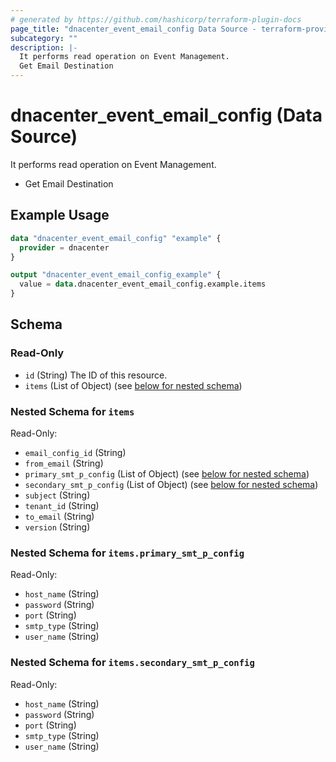 ```yaml
---
# generated by https://github.com/hashicorp/terraform-plugin-docs
page_title: "dnacenter_event_email_config Data Source - terraform-provider-dnacenter"
subcategory: ""
description: |-
  It performs read operation on Event Management.
  Get Email Destination
---
```


# dnacenter_event_email_config (Data Source)

It performs read operation on Event Management.

- Get Email Destination

## Example Usage

```terraform
data "dnacenter_event_email_config" "example" {
  provider = dnacenter
}

output "dnacenter_event_email_config_example" {
  value = data.dnacenter_event_email_config.example.items
}
```

<!-- schema generated by tfplugindocs -->
## Schema

### Read-Only

- `id` (String) The ID of this resource.
- `items` (List of Object) (see [below for nested schema](#nestedatt--items))

<a id="nestedatt--items"></a>
### Nested Schema for `items`

Read-Only:

- `email_config_id` (String)
- `from_email` (String)
- `primary_smt_p_config` (List of Object) (see [below for nested schema](#nestedobjatt--items--primary_smt_p_config))
- `secondary_smt_p_config` (List of Object) (see [below for nested schema](#nestedobjatt--items--secondary_smt_p_config))
- `subject` (String)
- `tenant_id` (String)
- `to_email` (String)
- `version` (String)

<a id="nestedobjatt--items--primary_smt_p_config"></a>
### Nested Schema for `items.primary_smt_p_config`

Read-Only:

- `host_name` (String)
- `password` (String)
- `port` (String)
- `smtp_type` (String)
- `user_name` (String)


<a id="nestedobjatt--items--secondary_smt_p_config"></a>
### Nested Schema for `items.secondary_smt_p_config`

Read-Only:

- `host_name` (String)
- `password` (String)
- `port` (String)
- `smtp_type` (String)
- `user_name` (String)
